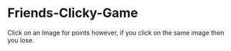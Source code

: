 # Friends-Clicky-Game

Click on an Image for points however, if you click on the same image then you lose. 


